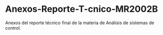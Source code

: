 # Anexos-Reporte-T-cnico-MR2002B
Anexos del reporte técnico final de la materia de Análisis de sistemas de control. 
